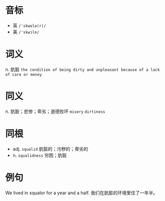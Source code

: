 # 音标

- 英 `/ˈskwɒlə(r)/`
- 美 `/'skwɔlɚ/`

# 词义

n. 肮脏
`the condition of being dirty and unpleasant because of a lack of care or money`

# 同义

n. 肮脏；悲惨；卑劣；道德败坏
`misery` `dirtiness`

# 同根

- adj. `squalid` 肮脏的；污秽的；卑劣的
- n. `squalidness` 穷困；肮脏

# 例句

We lived in squalor for a year and a half.
我们在肮脏的环境里住了一年半。


